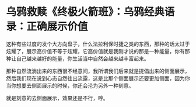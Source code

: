 # 乌鸦救赎《终极火箭班》：乌鸦经典语录：正确展示价值

这种有些过度的发个大方向盘子，什么法拉利保时捷之类的东西，那种的话太过于炫耀了，展示高价值不等于炫耀，它高价值就是我刚才说的那是一种能量，你有那种让自己越来越好的能量，你生活当中自然会越来越丰富起来。

那种自然流淌出来的东西很不经意间，我所谓我们后来就是提倡出来的侧面展示，然后我们现在说到心态自然往出流露，这是比那个侧面展示还要更加侧面，因为你当你想要去侧面展示的时候，你还会沦为另外一种刻意。

就是刻意的去侧面展示，效果还是不行，哼。